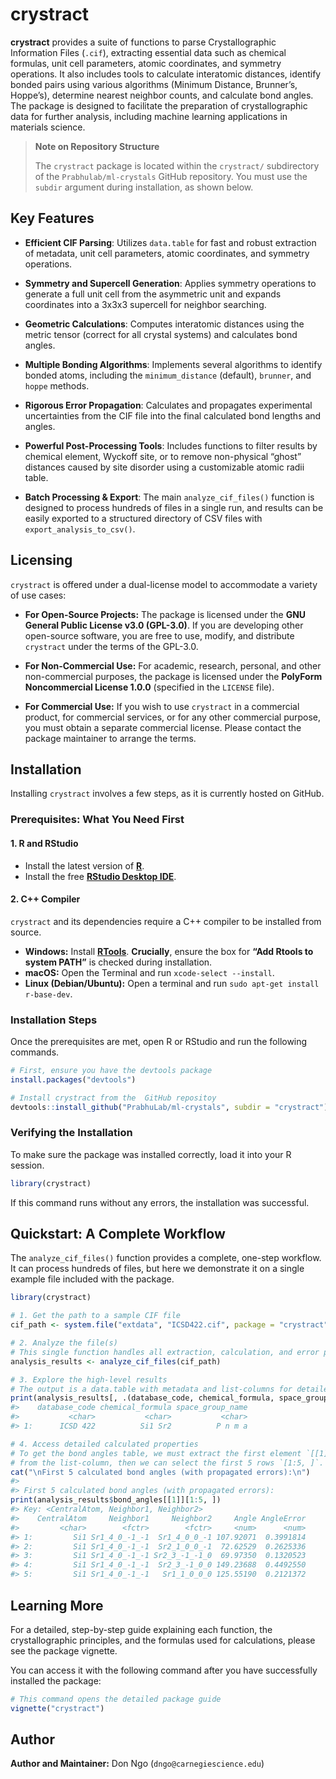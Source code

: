 
<!-- README.md is generated from README.Rmd. Please edit that file -->

# crystract

<!-- badges: start -->

<!-- After setting up, uncomment and update these badges -->

<!-- [![Lifecycle: experimental](https://img.shields.io/badge/lifecycle-experimental-orange.svg)](https://lifecycle.r-lib.org/articles/stages.html#experimental) -->

<!-- [![R-CMD-check](https://github.com/Don-Tat/ml-crystals/actions/workflows/R-CMD-check.yaml/badge.svg)](https://github.com/Don-Tat/ml-crystals/actions/workflows/R-CMD-check.yaml) -->

<!-- badges: end -->

**crystract** provides a suite of functions to parse Crystallographic
Information Files (`.cif`), extracting essential data such as chemical
formulas, unit cell parameters, atomic coordinates, and symmetry
operations. It also includes tools to calculate interatomic distances,
identify bonded pairs using various algorithms (Minimum Distance,
Brunner’s, Hoppe’s), determine nearest neighbor counts, and calculate
bond angles. The package is designed to facilitate the preparation of
crystallographic data for further analysis, including machine learning
applications in materials science.

> **Note on Repository Structure**
>
> The `crystract` package is located within the `crystract/`
> subdirectory of the `Prabhulab/ml-crystals` GitHub repository. You
> must use the `subdir` argument during installation, as shown below.

## Key Features

- **Efficient CIF Parsing**: Utilizes `data.table` for fast and robust
  extraction of metadata, unit cell parameters, atomic coordinates, and
  symmetry operations.

- **Symmetry and Supercell Generation**: Applies symmetry operations to
  generate a full unit cell from the asymmetric unit and expands
  coordinates into a 3x3x3 supercell for neighbor searching.

- **Geometric Calculations**: Computes interatomic distances using the
  metric tensor (correct for all crystal systems) and calculates bond
  angles.

- **Multiple Bonding Algorithms**: Implements several algorithms to
  identify bonded atoms, including the `minimum_distance` (default),
  `brunner`, and `hoppe` methods.

- **Rigorous Error Propagation**: Calculates and propagates experimental
  uncertainties from the CIF file into the final calculated bond lengths
  and angles.

- **Powerful Post-Processing Tools**: Includes functions to filter
  results by chemical element, Wyckoff site, or to remove non-physical
  “ghost” distances caused by site disorder using a customizable atomic
  radii table.

- **Batch Processing & Export**: The main `analyze_cif_files()` function
  is designed to process hundreds of files in a single run, and results
  can be easily exported to a structured directory of CSV files with
  `export_analysis_to_csv()`.

## Licensing

`crystract` is offered under a dual-license model to accommodate a
variety of use cases:

- **For Open-Source Projects:** The package is licensed under the **GNU
  General Public License v3.0 (GPL-3.0)**. If you are developing other
  open-source software, you are free to use, modify, and distribute
  `crystract` under the terms of the GPL-3.0.

- **For Non-Commercial Use:** For academic, research, personal, and
  other non-commercial purposes, the package is licensed under the
  **PolyForm Noncommercial License 1.0.0** (specified in the `LICENSE`
  file).

- **For Commercial Use:** If you wish to use `crystract` in a commercial
  product, for commercial services, or for any other commercial purpose,
  you must obtain a separate commercial license. Please contact the
  package maintainer to arrange the terms.

## Installation

Installing `crystract` involves a few steps, as it is currently hosted
on GitHub.

### Prerequisites: What You Need First

#### 1. R and RStudio

- Install the latest version of **[R](https://cran.r-project.org/)**.
- Install the free **[RStudio Desktop
  IDE](https://posit.co/download/rstudio-desktop/)**.

#### 2. C++ Compiler

`crystract` and its dependencies require a C++ compiler to be installed
from source.

- **Windows:** Install
  **[RTools](https://cran.r-project.org/bin/windows/Rtools/)**.
  **Crucially**, ensure the box for **“Add Rtools to system PATH”** is
  checked during installation.
- **macOS:** Open the Terminal and run `xcode-select --install`.
- **Linux (Debian/Ubuntu):** Open a terminal and run
  `sudo apt-get install r-base-dev`.

### Installation Steps

Once the prerequisites are met, open R or RStudio and run the following
commands.

``` r
# First, ensure you have the devtools package
install.packages("devtools")

# Install crystract from the  GitHub repositoy
devtools::install_github("PrabhuLab/ml-crystals", subdir = "crystract")
```

### Verifying the Installation

To make sure the package was installed correctly, load it into your R
session.

``` r
library(crystract)
```

If this command runs without any errors, the installation was
successful.

## Quickstart: A Complete Workflow

The `analyze_cif_files()` function provides a complete, one-step
workflow. It can process hundreds of files, but here we demonstrate it
on a single example file included with the package.

``` r
library(crystract)

# 1. Get the path to a sample CIF file
cif_path <- system.file("extdata", "ICSD422.cif", package = "crystract")

# 2. Analyze the file(s)
# This single function handles all extraction, calculation, and error propagation.
analysis_results <- analyze_cif_files(cif_path)

# 3. Explore the high-level results
# The output is a data.table with metadata and list-columns for detailed results.
print(analysis_results[, .(database_code, chemical_formula, space_group_name)])
#>    database_code chemical_formula space_group_name
#>           <char>           <char>           <char>
#> 1:      ICSD 422          Si1 Sr2          P n m a

# 4. Access detailed calculated properties
# To get the bond angles table, we must extract the first element `[[1]]` 
# from the list-column, then we can select the first 5 rows `[1:5, ]`.
cat("\nFirst 5 calculated bond angles (with propagated errors):\n")
#> 
#> First 5 calculated bond angles (with propagated errors):
print(analysis_results$bond_angles[[1]][1:5, ])
#> Key: <CentralAtom, Neighbor1, Neighbor2>
#>    CentralAtom     Neighbor1     Neighbor2     Angle AngleError
#>         <char>        <fctr>        <fctr>     <num>      <num>
#> 1:         Si1 Sr1_4_0_-1_-1  Sr1_4_0_0_-1 107.92071  0.3991814
#> 2:         Si1 Sr1_4_0_-1_-1  Sr2_1_0_0_-1  72.62529  0.2625336
#> 3:         Si1 Sr1_4_0_-1_-1 Sr2_3_-1_-1_0  69.97350  0.1320523
#> 4:         Si1 Sr1_4_0_-1_-1  Sr2_3_-1_0_0 149.23688  0.4492550
#> 5:         Si1 Sr1_4_0_-1_-1   Sr1_1_0_0_0 125.55190  0.2121372
```

## Learning More

For a detailed, step-by-step guide explaining each function, the
crystallographic principles, and the formulas used for calculations,
please see the package vignette.

You can access it with the following command after you have successfully
installed the package:

``` r
# This command opens the detailed package guide
vignette("crystract")
```

## Author

**Author and Maintainer:** Don Ngo (`dngo@carnegiescience.edu`)

